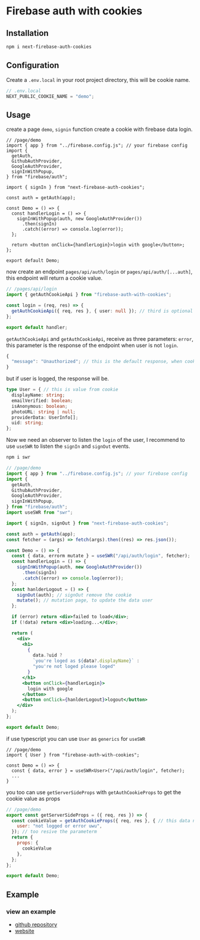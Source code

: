 # Firebase auth with cookies

## Installation

```bash
npm i next-firebase-auth-cookies
```

## Configuration

Create a `.env.local` in your root project directory, this will be cookie name.

```js
// .env.local
NEXT_PUBLIC_COOKIE_NAME = "demo";
```

## Usage

create a page `demo`, `signin` function create a cookie with firebase data login.

```tsx
// /page/demo
import { app } from "../firebase.config.js"; // your firebase config
import {
  getAuth,
  GithubAuthProvider,
  GoogleAuthProvider,
  signInWithPopup,
} from "firebase/auth";

import { signIn } from "next-firebase-auth-cookies";

const auth = getAuth(app);

const Demo = () => {
  const handlerLogin = () => {
    signInWithPopup(auth, new GoogleAuthProvider())
      .then(signIn)
      .catch((error) => console.log(error));
  };

  return <button onClick={handlerLogin}>login with google</button>;
};

export default Demo;
```

now create an endpoint `pages/api/auth/login` or `pages/api/auth/[...auth]`, this endpoint will return a cookie value.

```ts
// /pages/api/login
import { getAuthCookieApi } from "firebase-auth-with-cookies";

const login = (req, res) => {
  getAuthCookieApi({ req, res }, { user: null }); // third is optional
};

export default handler;
```

`getAuthCookieApi` and `getAuthCookieApi`, receive as three parameters: `error`, this parameter is the response of the endpoint when user is not `login`.

```js
{
  "message": "Unauthorized"; // this is the default response, when cookie not exist
}
```

but if user is logged, the response will be.

```ts
type User = { // this is value from cookie
  displayName: string;
  emailVerified: boolean;
  isAnonymous: boolean;
  photoURL: string | null;
  providerData: UserInfo[];
  uid: string;
};
```

Now we need an observer to listen the `login` of the user, I recommend to use `useSWR` to listen the `signIn` and `signOut` events.

```bash
npm i swr
```

```jsx
// /page/demo
import { app } from "../firebase.config.js"; // your firebase config
import {
  getAuth,
  GithubAuthProvider,
  GoogleAuthProvider,
  signInWithPopup,
} from "firebase/auth";
import useSWR from "swr";

import { signIn, signOut } from "next-firebase-auth-cookies";

const auth = getAuth(app);
const fetcher = (args) => fetch(args).then((res) => res.json());

const Demo = () => {
  const { data, errorm mutate } = useSWR("/api/auth/login", fetcher);
  const handlerLogin = () => {
    signInWithPopup(auth, new GoogleAuthProvider())
      .then(signIn)
      .catch((error) => console.log(error));
  };
  const hanlderLogout = () => {
    signOut(auth); // signOut remove the cookie
    mutate(); // mutation page, to update the data user
  };

  if (error) return <div>failed to load</div>;
  if (!data) return <div>loading...</div>;

  return (
    <div>
      <h1>
        {
          data.?uid ?
          `you're loged as ${data?.displayName}` :
          "you're not loged please loged"
        }
      </h1>
      <button onClick={handlerLogin}>
        login with google
      </button>
      <button onClick={hanlderLogout}>logout</button>
    </div>
  );
};

export default Demo;
```

if use typescript you can use `User` as `generics` for `useSWR`

```tsx
// /page/demo
import { User } from "firebase-auth-with-cookies";

const Demo = () => {
  const { data, error } = useSWR<User>("/api/auth/login", fetcher);
  ...
}
```

you too can use `getServerSideProps` with `getAuthCookieProps` to get the cookie value as props

```js
// /page/demo
export const getServerSideProps = ({ req, res }) => {
  const cookieValue = getAuthCookieProps({ req, res }, { // this data not required loaders, but no mutation data when user is logout or login
    user: "not logged or error uwu",
  }); // too resive the parameterm
  return {
    props: {
      cookieValue
    },
  };
};

export default Demo;
```

## Example

### view an example

- [github repository](https://github.com/hateVtubers/demo)
- [website](https://demo-jade-xi.vercel.app/)
